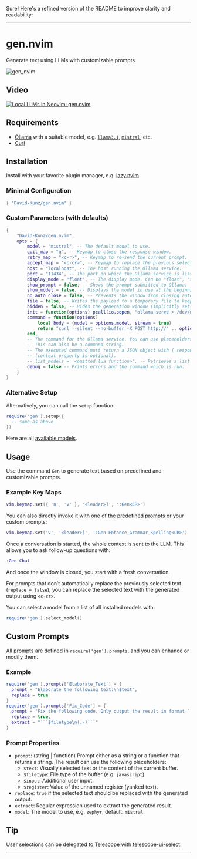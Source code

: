 Sure! Here's a refined version of the README to improve clarity and readability:

---

# gen.nvim

Generate text using LLMs with customizable prompts

![gen_nvim](https://github.com/David-Kunz/gen.nvim/assets/1009936/79f17157-9327-484a-811b-2d71ceb8fbe3)

## Video

[![Local LLMs in Neovim: gen.nvim](https://user-images.githubusercontent.com/1009936/273126287-7b5f2b40-c678-47c5-8f21-edf9516f6034.jpg)](https://youtu.be/FIZt7MinpMY?si=KChSuJJDyrcTdYiM)

## Requirements

- [Ollama](https://ollama.ai/) with a suitable model, e.g. [`llama3.1`](https://ollama.com/library/llama3.1), [`mistral`](https://ollama.ai/library/mistral), etc.
- [Curl](https://curl.se/)

## Installation

Install with your favorite plugin manager, e.g. [lazy.nvim](https://github.com/folke/lazy.nvim)

### Minimal Configuration

```lua
{ "David-Kunz/gen.nvim" }
```

### Custom Parameters (with defaults)

```lua
{
    "David-Kunz/gen.nvim",
    opts = {
        model = "mistral", -- The default model to use.
        quit_map = "q", -- Keymap to close the response window.
        retry_map = "<c-r>", -- Keymap to re-send the current prompt.
        accept_map = "<c-cr>", -- Keymap to replace the previous selection with the last result.
        host = "localhost", -- The host running the Ollama service.
        port = "11434", -- The port on which the Ollama service is listening.
        display_mode = "float", -- The display mode. Can be "float", "split", or "horizontal-split".
        show_prompt = false, -- Shows the prompt submitted to Ollama.
        show_model = false, -- Displays the model in use at the beginning of the chat session.
        no_auto_close = false, -- Prevents the window from closing automatically.
        file = false, -- Writes the payload to a temporary file to keep the command short.
        hidden = false, -- Hides the generation window (implicitly sets `prompt.replace = true`), requires Neovim >= 0.10.
        init = function(options) pcall(io.popen, "ollama serve > /dev/null 2>&1 &") end, -- Function to initialize Ollama.
        command = function(options)
            local body = {model = options.model, stream = true}
            return "curl --silent --no-buffer -X POST http://" .. options.host .. ":" .. options.port .. "/api/chat -d $body"
        end,
        -- The command for the Ollama service. You can use placeholders $prompt, $model, and $body (shellescaped).
        -- This can also be a command string.
        -- The executed command must return a JSON object with { response, context }
        -- (context property is optional).
        -- list_models = '<omitted lua function>', -- Retrieves a list of model names.
        debug = false -- Prints errors and the command which is run.
    }
}
```

### Alternative Setup

Alternatively, you can call the `setup` function:

```lua
require('gen').setup({
  -- same as above
})
```

Here are all [available models](https://ollama.ai/library).

## Usage

Use the command `Gen` to generate text based on predefined and customizable prompts.

### Example Key Maps

```lua
vim.keymap.set({ 'n', 'v' }, '<leader>]', ':Gen<CR>')
```

You can also directly invoke it with one of the [predefined prompts](./lua/gen/prompts.lua) or your custom prompts:

```lua
vim.keymap.set('v', '<leader>]', ':Gen Enhance_Grammar_Spelling<CR>')
```

Once a conversation is started, the whole context is sent to the LLM. This allows you to ask follow-up questions with:

```lua
:Gen Chat
```

And once the window is closed, you start with a fresh conversation.

For prompts that don’t automatically replace the previously selected text (`replace = false`), you can replace the selected text with the generated output using `<c-cr>`.

You can select a model from a list of all installed models with:

```lua
require('gen').select_model()
```

## Custom Prompts

[All prompts](./lua/gen/prompts.lua) are defined in `require('gen').prompts`, and you can enhance or modify them.

### Example

```lua
require('gen').prompts['Elaborate_Text'] = {
  prompt = "Elaborate the following text:\n$text",
  replace = true
}
require('gen').prompts['Fix_Code'] = {
  prompt = "Fix the following code. Only output the result in format ```$filetype\n...\n```:\n```$filetype\n$text\n```",
  replace = true,
  extract = "```$filetype\n(.-)```"
}
```

### Prompt Properties

- `prompt`: (string | function) Prompt either as a string or a function that returns a string. The result can use the following placeholders:
  - `$text`: Visually selected text or the content of the current buffer.
  - `$filetype`: File type of the buffer (e.g. `javascript`).
  - `$input`: Additional user input.
  - `$register`: Value of the unnamed register (yanked text).
- `replace`: `true` if the selected text should be replaced with the generated output.
- `extract`: Regular expression used to extract the generated result.
- `model`: The model to use, e.g. `zephyr`, default: `mistral`.

## Tip

User selections can be delegated to [Telescope](https://github.com/nvim-telescope/telescope.nvim) with [telescope-ui-select](https://github.com/nvim-telescope/telescope-ui-select.nvim).

---
